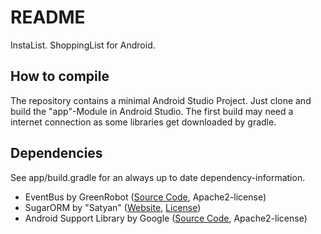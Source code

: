 # README #

InstaList. ShoppingList for Android.

## How to compile ##

The repository contains a minimal Android Studio Project. Just clone and build the "app"-Module in Android Studio. The first build may need a internet connection as some libraries get downloaded by gradle.

## Dependencies ##

See app/build.gradle for an always up to date dependency-information.

* EventBus by GreenRobot ([Source Code](https://github.com/greenrobot/EventBus), Apache2-license)
* SugarORM by "Satyan" ([Website](https://satyan.github.io/sugar/index.html), [License](https://github.com/satyan/sugar/blob/master/LICENSE))
* Android Support Library by Google ([Source Code](https://android.googlesource.com/platform/frameworks/support.git/), Apache2-license)